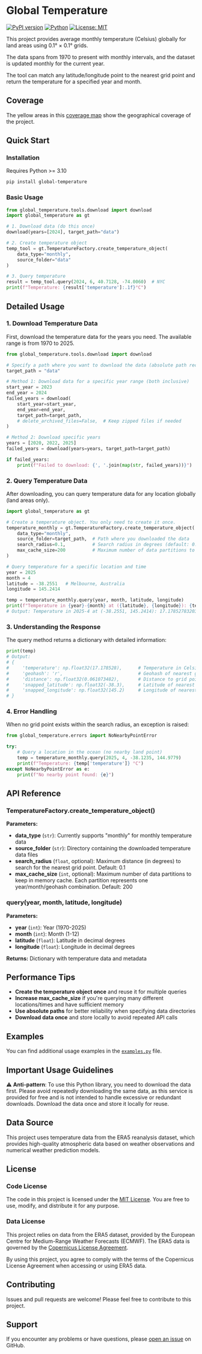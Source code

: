 # Global Temperature

[![PyPI version](https://badge.fury.io/py/global-temperature.svg)](https://badge.fury.io/py/global-temperature)
[![Python](https://img.shields.io/badge/python-3.10+-blue.svg)](https://www.python.org/downloads/)
[![License: MIT](https://img.shields.io/badge/License-MIT-yellow.svg)](https://opensource.org/licenses/MIT)

This project provides average monthly temperature (Celsius) globally for land areas using 0.1° × 0.1° grids.

The data spans from 1970 to present with monthly intervals, and the dataset is updated monthly for the current year.

The tool can match any latitude/longitude point to the nearest grid point and return the temperature for a specified year and month.

## Coverage
The yellow areas in this [coverage map](https://global-temperature.com/coverage.png) show the geographical coverage of the project.

## Quick Start

### Installation
Requires Python >= 3.10
```bash
pip install global-temperature
```

### Basic Usage
```python
from global_temperature.tools.download import download
import global_temperature as gt

# 1. Download data (do this once)
download(years=[2024], target_path="data")

# 2. Create temperature object
temp_tool = gt.TemperatureFactory.create_temperature_object(
    data_type="monthly",
    source_folder="data"
)

# 3. Query temperature
result = temp_tool.query(2024, 6, 40.7128, -74.0060)  # NYC
print(f"Temperature: {result['temperature']:.1f}°C")
```

## Detailed Usage

### 1. Download Temperature Data

First, download the temperature data for the years you need. The available range is from 1970 to 2025.

```python
from global_temperature.tools.download import download

# Specify a path where you want to download the data (absolute path recommended)
target_path = "data"

# Method 1: Download data for a specific year range (both inclusive)
start_year = 2023
end_year = 2024
failed_years = download(
    start_year=start_year,
    end_year=end_year,
    target_path=target_path,
    # delete_archived_files=False,  # Keep zipped files if needed
)

# Method 2: Download specific years
years = [2020, 2022, 2025]
failed_years = download(years=years, target_path=target_path)

if failed_years:
    print(f"Failed to download: {', '.join(map(str, failed_years))}")
```

### 2. Query Temperature Data

After downloading, you can query temperature data for any location globally (land areas only).

```python
import global_temperature as gt

# Create a temperature object. You only need to create it once.
temperature_monthly = gt.TemperatureFactory.create_temperature_object(
    data_type="monthly",
    source_folder=target_path,  # Path where you downloaded the data
    search_radius=0.1,          # Search radius in degrees (default: 0.1)
    max_cache_size=200          # Maximum number of data partitions to keep in memory cache
)

# Query temperature for a specific location and time
year = 2025
month = 4
latitude = -38.2551   # Melbourne, Australia
longitude = 145.2414

temp = temperature_monthly.query(year, month, latitude, longitude)
print(f"Temperature in {year}-{month} at ({latitude}, {longitude}): {temp['temperature']} °C")
# Output: Temperature in 2025-4 at (-38.2551, 145.2414): 17.17852783203125 °C
```

### 3. Understanding the Response

The query method returns a dictionary with detailed information:

```python
print(temp)
# Output:
# {
#     'temperature': np.float32(17.178528),      # Temperature in Celsius
#     'geohash': 'r',                            # Geohash of nearest grid point (data is partitioned by year/month/geohash)
#     'distance': np.float32(0.061073482),       # Distance to grid point (degrees)
#     'snapped_latitude': np.float32(-38.3),     # Latitude of nearest grid point
#     'snapped_longitude': np.float32(145.2)     # Longitude of nearest grid point
# }
```

### 4. Error Handling

When no grid point exists within the search radius, an exception is raised:

```python
from global_temperature.errors import NoNearbyPointError

try:
    # Query a location in the ocean (no nearby land point)
    temp = temperature_monthly.query(2025, 4, -38.1235, 144.9779)
    print(f"Temperature: {temp['temperature']} °C")
except NoNearbyPointError as e:
    print(f"No nearby point found: {e}")
```

## API Reference

### TemperatureFactory.create_temperature_object()

**Parameters:**
- **data_type** (`str`): Currently supports "monthly" for monthly temperature data
- **source_folder** (`str`): Directory containing the downloaded temperature data files
- **search_radius** (`float`, optional): Maximum distance (in degrees) to search for the nearest grid point. Default: 0.1
- **max_cache_size** (`int`, optional): Maximum number of data partitions to keep in memory cache. Each partition represents one year/month/geohash combination. Default: 200

### query(year, month, latitude, longitude)

**Parameters:**
- **year** (`int`): Year (1970-2025)
- **month** (`int`): Month (1-12)
- **latitude** (`float`): Latitude in decimal degrees
- **longitude** (`float`): Longitude in decimal degrees

**Returns:** Dictionary with temperature data and metadata

## Performance Tips

- **Create the temperature object once** and reuse it for multiple queries
- **Increase max_cache_size** if you're querying many different locations/times and have sufficient memory
- **Use absolute paths** for better reliability when specifying data directories
- **Download data once** and store locally to avoid repeated API calls

## Examples

You can find additional usage examples in the [`examples.py`](examples.py) file.

## Important Usage Guidelines

⚠️ **Anti-pattern**: To use this Python library, you need to download the data first. Please avoid repeatedly downloading the same data, as this service is provided for free and is not intended to handle excessive or redundant downloads. Download the data once and store it locally for reuse.

## Data Source

This project uses temperature data from the ERA5 reanalysis dataset, which provides high-quality atmospheric data based on weather observations and numerical weather prediction models.

## License

### Code License
The code in this project is licensed under the [MIT License](LICENSE). You are free to use, modify, and distribute it for any purpose.

### Data License
This project relies on data from the ERA5 dataset, provided by the European Centre for Medium-Range Weather Forecasts (ECMWF). The ERA5 data is governed by the [Copernicus License Agreement](https://apps.ecmwf.int/datasets/licences/copernicus/).

By using this project, you agree to comply with the terms of the Copernicus License Agreement when accessing or using ERA5 data.

## Contributing

Issues and pull requests are welcome! Please feel free to contribute to this project.

## Support

If you encounter any problems or have questions, please [open an issue](https://github.com/ZacWang15/global-temperature/issues) on GitHub.